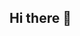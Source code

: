 ## Hi there 👋

<!--
**SaPolas/SaPolas** is a ✨ _special_ ✨ repository because its `README.md` (this file) appears on your GitHub profile.

Here are some ideas to get you started:

<p align="left">
  <a href="https://github.com/SaPolas">
    <img height="20" src="https://komarev.com/ghpvc/?username=SaPolas" />
  </a>
  <a href="https://github.com/SaPolas">
    <img height="20" src="https://img.shields.io/github/followers/SaPolas?label=follow&logo=github&style=flat" />
  </a>
  <a href="http://qiita.com/SaPolas">
    <img height="20" src="https://qiita-badge.apiapi.app/s/SaPolas/posts.svg" />
  </a>
  <a href="http://qiita.com/SaPolas">
    <img height="20" src="https://qiita-badge.apiapi.app/s/SaPolas/contributions.svg" />
  </a>
  <a href="https://zenn.dev/SaPolas">
    <img height="20" src="https://badgen.org/img/zenn/SaPolas/articles?style=plastic" />
  </a>
</p>

- 🔭 I’m currently working on ...
- 🌱 I’m currently learning ...
- 👯 I’m looking to collaborate on ...
- 🤔 I’m looking for help with ...
- 💬 Ask me about ...
- 📫 How to reach me: ...
- 😄 Pronouns: ...
- ⚡ Fun fact: ...
-->
